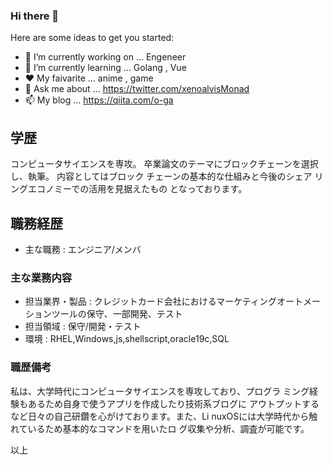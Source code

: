 ### Hi there 👋

Here are some ideas to get you started:

- 🔭 I’m currently working on ... Engeneer
- 🌱 I’m currently learning ... Golang , Vue
- :heart: My faivarite  ... anime , game
- 💬 Ask me about ... https://twitter.com/xenoalvisMonad
- 📫 My blog ... https://qiita.com/o-ga

## 学歴

コンピュータサイエンスを専攻。
卒業論文のテーマにブロックチェーンを選択し、執筆。
内容としてはブロック
チェーンの基本的な仕組みと今後のシェア
リングエコノミーでの活用を見据えたもの
となっております。

## 職務経歴

- 主な職務 : エンジニア/メンバ

### 主な業務内容

- 担当業界・製品 : クレジットカード会社におけるマーケティングオートメーションツールの保守、一部開発、テスト
 - 担当領域 : 保守/開発・テスト
 - 環境 : RHEL,Windows,js,shellscript,oracle19c,SQL

### 職歴備考

私は、大学時代にコンピュータサイエンスを専攻しており、プログラ
ミング経験もあるため自身で使うアプリを作成したり技術系ブログに
アウトプットするなど日々の自己研鑽を心がけております。また、Li
nuxOSには大学時代から触れているため基本的なコマンドを用いたロ
グ収集や分析、調査が可能です。

以上
